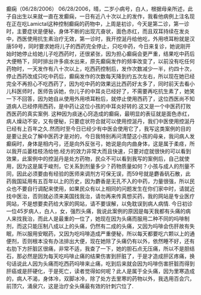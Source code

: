 癫痫（06/28/2006）
06/28/2006，晴，二岁小病号，白人，根据母亲所述，此子自出生以来就一直在发癫痫，一日有近八十次以上的发作，我看他病例上注名现在正在吃Lamictal这种控制癫痫的药物中，上周是初诊，今天是第二诊，第一诊时，主要症状是便秘，身体不断的出现亢奋状，面色赤红，而且双耳持续在发炎中，西医使用抗生素治疗无效，第一诊时，我开控涎丹给他吃，外用喷耳粉就是汉唐59号，同时要求她将儿子的西药完全停止，只吃中药，今日来复诊，她说刚开始时她停止给她儿子吃西药时，还很紧张，因为担心癫痫会更严重，结果吃中药后大便畅下，同时排出许多痰水出来，原先癫痫发作的频率改变了，以前没有吃任何药物时，一天发作有八十次以上，吃西药控制后，发作次数减少一半，约四十次，停止西药改成只吃中药后，癫痫发作的次数每天降到约五次左右，所以现在她已经完全不再担心不吃西药了，因为吃中药的效果远比西药好太多了，同时前天去看小儿科医师时，医师告诉她，你儿子的中耳炎已经好了，不需要再吃抗生素了，她笑一下不回答，因为她自从使用外用喷耳粉后，就停止使用西药了，这位西医尚不知道病人已经停用西药，是中药让这位小孩的中耳炎好转的.这又是一个中医药打败西医药的真实案例.
这种因为痰迷心窍造成的癫痫，最明显的表征就是面色赤红，病人燥动不安，又有便秘，只要症状符合就可以使用控涎丹，我们中医使用控涎丹已经有上百年之久.然而时至今日已经少有中医会使用它了，我写这类案例的目的是要让民众了解中医药才是对的，今日我特别再问清楚这小孩的母亲，我问病人发癫痫时，身体是相内弓，还是向外反张弓，她说是向内曲身体，这是属于柔痉，所以我开瓜蒌桂枝汤给他.经方的效力非常大而且快速，只要对症就很快的可以看到效果，此案例中的控涎丹是处方药物，民众不可以看到我写的案例后，自己就使用，因为这是属于峻剂，它关系到剂量多少？药物质量如何？小孩与成人的剂量不同，因此必须要由有经验的医师来调剂方可保无误，而59号就是麝香矾石散，此药我国延用有五百年以上的历史，因为麝香是无孔不入的中药，力量很强，所以民众也不要自行调配来使用，如果民众有以上相同的问题发生在你们家中时，请就近找中医治，否则就必须来美国找我治，请勿再来传真想买药，我的网站是专业医疗网站，不是想要卖药给大家的网站，请不要误解，以免耽误到病人病情.
今日初诊一位45岁病人，白人，女，强烈头痛，我说此案例的原因是每天我都有头痛的病人来找我治，而此人是最重的一位了，她现在因为头痛而服用二种不同的吗啡制剂，而这只能压制八成以上的头痛，仍然有二成的头痛，又因为吗啡会伤肝故有失眠，所以服用安眠药，又因为吃吗啡造成严重便秘，所以每天都要吃六颗以上的通便剂，否则根本没有办法排出大便，现在她除了头痛仍有以外，依然睡不好，还有右肋下方肝脏区很痛，非常不适，我查了一下，她的胆石点无压痛，所以不是胆结石，那必然是因为每天吃吗啡止痛的结果伤害到肝脏了，于是才造成肝区疼痛，换句话说此人因为头痛而吃西药吗啡来止痛，吃到后来就会因为吗啡伤害肝脏而得到肝癌或是肝硬化，于是死亡，读者觉得如何呢？此人是属于全头痛，因为里寒造成的，病人不渴，身体冷，双脚冰冷，除了处方去里寒的药物以外，我选用百会穴，前顶穴，涌泉穴，这是治疗全头痛最有效的针刺穴位了.